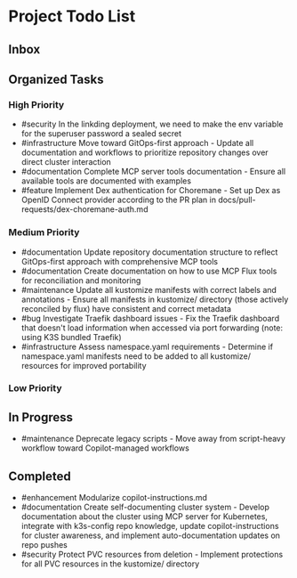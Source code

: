 # Project Todo List

## Inbox
<!-- Add new tasks here for Copilot to organize -->

## Organized Tasks
<!-- Copilot will maintain this section -->

### High Priority
<!-- Critical bugs and important features -->
- #security In the linkding deployment, we need to make the env variable for the superuser password a sealed secret
- #infrastructure Move toward GitOps-first approach - Update all documentation and workflows to prioritize repository changes over direct cluster interaction
- #documentation Complete MCP server tools documentation - Ensure all available tools are documented with examples
- #feature Implement Dex authentication for Choremane - Set up Dex as OpenID Connect provider according to the PR plan in docs/pull-requests/dex-choremane-auth.md

### Medium Priority
<!-- Enhancements and improvements -->
- #documentation Update repository documentation structure to reflect GitOps-first approach with comprehensive MCP tools
- #documentation Create documentation on how to use MCP Flux tools for reconciliation and monitoring
- #maintenance Update all kustomize manifests with correct labels and annotations - Ensure all manifests in kustomize/ directory (those actively reconciled by flux) have consistent and correct metadata
- #bug Investigate Traefik dashboard issues - Fix the Traefik dashboard that doesn't load information when accessed via port forwarding (note: using K3S bundled Traefik)
- #infrastructure Assess namespace.yaml requirements - Determine if namespace.yaml manifests need to be added to all kustomize/ resources for improved portability

### Low Priority
<!-- Nice-to-haves and maintenance tasks -->

## In Progress
<!-- Tasks currently being worked on -->
- #maintenance Deprecate legacy scripts - Move away from script-heavy workflow toward Copilot-managed workflows

## Completed
<!-- Finished tasks -->
- #enhancement Modularize copilot-instructions.md
- #documentation Create self-documenting cluster system - Develop documentation about the cluster using MCP server for Kubernetes, integrate with k3s-config repo knowledge, update copilot-instructions for cluster awareness, and implement auto-documentation updates on repo pushes
- #security Protect PVC resources from deletion - Implement protections for all PVC resources in the kustomize/ directory

